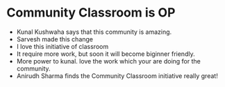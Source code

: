 # Community Classroom is OP

- Kunal Kushwaha says that this community is amazing.
- Sarvesh made this change
- I love this initiative of classroom 
- It require more work, but soon it will become biginner friendly.
- More power to kunal. love the work which your are doing for the community.
- Anirudh Sharma finds the Community Classroom initiative really great!
